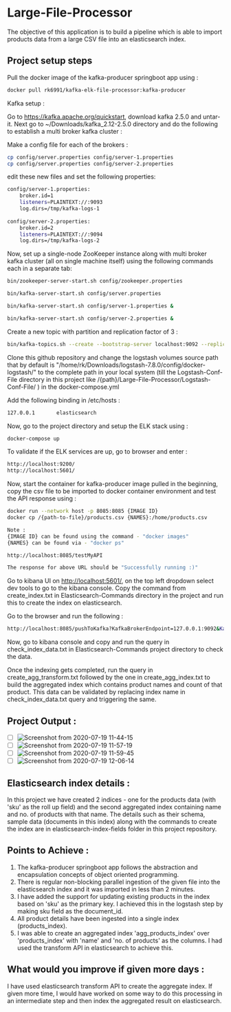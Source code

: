 # Large-File-Processor

The objective of this application is to build a pipeline which is able to import products data from a large CSV file into an elasticsearch index.

## Project setup steps

Pull the docker image of the kafka-producer springboot app using :

```bash
docker pull rk6991/kafka-elk-file-processor:kafka-producer
```
Kafka setup :

Go to <https://kafka.apache.org/quickstart>, download kafka 2.5.0 and untar-it. Next go to ~/Downloads/kafka_2.12-2.5.0 directory and do the following to establish a multi broker kafka cluster :

Make a config file for each of the brokers :

```bash
cp config/server.properties config/server-1.properties
cp config/server.properties config/server-2.properties
```

edit these new files and set the following properties:

```bash
config/server-1.properties:
    broker.id=1
    listeners=PLAINTEXT://:9093
    log.dirs=/tmp/kafka-logs-1
 
config/server-2.properties:
    broker.id=2
    listeners=PLAINTEXT://:9094
    log.dirs=/tmp/kafka-logs-2
```

Now, set up a single-node ZooKeeper instance along with multi broker kafka cluster (all on single machine itself) using the following commands each in a separate tab:

```bash
bin/zookeeper-server-start.sh config/zookeeper.properties

bin/kafka-server-start.sh config/server.properties

bin/kafka-server-start.sh config/server-1.properties &

bin/kafka-server-start.sh config/server-2.properties &
```

Create a new topic with partition and replication factor of 3 :

```bash
bin/kafka-topics.sh --create --bootstrap-server localhost:9092 --replication-factor 3 --partitions 3 --topic my-test-topic
```

Clone this github repository and change the logstash volumes source path that by default is "/home/rk/Downloads/logstash-7.8.0/config/docker-logstash/" to the complete path in your local system (till the Logstash-Conf-File directory in this project like /{path}/Large-File-Processor/Logstash-Conf-File/
) in the docker-compose.yml

Add the following binding in /etc/hosts :

```bash
127.0.0.1       elasticsearch
```
Now, go to the project directory and setup the ELK stack using :
```bash
docker-compose up
```

To validate if the ELK services are up, go to browser and enter :
```bash
http://localhost:9200/
http://localhost:5601/
```

Now, start the container for kafka-producer image pulled in the beginning, copy the csv file to be imported to docker container environment and test the API response using :

```bash
docker run --network host -p 8085:8085 {IMAGE ID}
docker cp /{path-to-file}/products.csv {NAMES}:/home/products.csv

Note :
{IMAGE ID} can be found using the command - "docker images"
{NAMES} can be found via - "docker ps"

http://localhost:8085/testMyAPI

The response for above URL should be "Successfully running :)"
```

Go to kibana UI on <http://localhost:5601/>, on the top left dropdown select dev tools to go to the kibana console. Copy the command from create_index.txt in Elasticsearch-Commands directory in the project and run this to create the index on elasticsearch.

Go to the browser and run the following :

```bash
http://localhost:8085/pushToKafka?KafkaBrokerEndpoint=127.0.0.1:9092&KafkaTopic=my-test-topic&CsvFile=/home/products.csv
```

Now, go to kibana console and copy and run the query in check_index_data.txt in Elasticsearch-Commands project directory to check the data. 

Once the indexing gets completed, run the query in create_agg_transform.txt followed by the one in create_agg_index.txt to build the aggregated index which contains product names and count of that product. This data can be validated by replacing index name in 
check_index_data.txt query and triggering the same. 

## Project Output : 

- [ ] ![Screenshot from 2020-07-19 11-44-15](https://user-images.githubusercontent.com/28498767/87870325-5b414a80-c9c4-11ea-9d79-7d28bcceb216.png)
- [ ] ![Screenshot from 2020-07-19 11-57-19](https://user-images.githubusercontent.com/28498767/87870326-5d0b0e00-c9c4-11ea-9dd6-47282973b363.png)
- [ ] ![Screenshot from 2020-07-19 11-59-45](https://user-images.githubusercontent.com/28498767/87870327-5da3a480-c9c4-11ea-863e-87f04cb18d2b.png)
- [ ] ![Screenshot from 2020-07-19 12-06-14](https://user-images.githubusercontent.com/28498767/87870328-5ed4d180-c9c4-11ea-80d1-ed5821539b70.png)

## Elasticsearch index details : 

In this project we have created 2 indices - one for the products data (with 'sku' as the roll up field) and the second aggregated index containing name and no. of products with that name. The details such as their schema, sample data (documents in this index) along with the commands to create the index are in elasticsearch-index-fields folder in this project repository.

## Points to Achieve :

1. The kafka-producer springboot app follows the abstraction and encapsulation concepts of object oriented programming.
2. There is regular non-blocking parallel ingestion of the given file into the elasticsearch index and it was imported in less than 2 minutes.
3. I have added the support for updating existing products in the index based on 'sku' as the primary key. I achieved this in the logstash step by making sku field as the document_id.
4. All product details have been ingested into a single index (products_index).
5. I was able to create an aggregated index 'agg_products_index' over 'products_index' with 'name' and 'no. of products' as the columns. I had used the transform API in elasticsearch to achieve this.

## What would you improve if given more days :

I have used elasticsearch transform API to create the aggregate index. If given more time, I would have worked on some way to do this processing in an intermediate step and then index the aggregated result on elasticsearch. 

